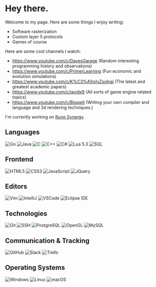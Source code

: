 # Hey there.

Welcome to my page. Here are some things I enjoy writing:

- Software rasterization
- Custom layer 5 protocols
- Games of course

Here are some cool channels I watch:
- https://www.youtube.com/c/DavesGarage (Random interesting programming history and observations)
- https://www.youtube.com/c/PrimerLearning (Fun economic and evolution simulations)
- https://www.youtube.com/c/K%C3%A1rolyZsolnai (The latest and greatest academic papers)
- https://www.youtube.com/c/javidx9 (All sorts of game engine related topics)
- https://www.youtube.com/c/Bisqwit (Writing your own compiler and language and 3d rendering techniques.)

I'm currently working on [Rune Synergy](https://github.com/medievalsoftware/runesynergy).

## Languages
![Go](https://medieval.software/img/tech/lang/golang.png)
![Java](https://medieval.software/img/tech/lang/java.png)
![C](https://medieval.software/img/tech/lang/c.png)
![C++](https://medieval.software/img/tech/lang/c++.png)
![C#](https://medieval.software/img/tech/lang/csharp.png)
![Lua 5.3](https://medieval.software/img/tech/lang/lua.png)
![SQL](https://user-images.githubusercontent.com/3468354/136399440-4ca4cf29-835e-4c46-b01c-3af55b7608f5.png)


## Frontend
![HTML5](https://medieval.software/img/tech/web/html5.png)
![CSS3](https://medieval.software/img/tech/web/css3.png)
![JavaScript](https://medieval.software/img/tech/web/js.png)
![JQuery](https://medieval.software/img/tech/web/jquery.png)

## Editors
![Vim](https://medieval.software/img/tech/tool/vim.png)
![IntelliJ](https://medieval.software/img/tech/tool/intellij.png)
![VSCode](https://medieval.software/img/tech/tool/vscode.png)
![Eclipse IDE](https://user-images.githubusercontent.com/3468354/136399841-8889b8ad-43e3-4147-b603-201543971acd.png)

## Technologies
![Git](https://medieval.software/img/tech/tool/git.png)
![SSH](https://medieval.software/img/tech/tool/ssh.png)
![PostgreSQL](https://medieval.software/img/tech/tool/postgresql.png)
![OpenGL](https://medieval.software/img/tech/tool/opengl.png)
![MySQL](https://user-images.githubusercontent.com/3468354/136400274-50e589ad-cada-4c86-8f6d-13c0d99a83b1.png)


## Communication & Tracking
![GitHub](https://user-images.githubusercontent.com/3468354/136399091-48138568-c3a2-4ca2-b904-b66443274366.png)
![Slack](https://medieval.software/img/tech/tool/slack.png)
![Trello](https://medieval.software/img/tech/web/trello.png)

## Operating Systems
![Windows](https://user-images.githubusercontent.com/3468354/136398706-d97f065d-4b97-453f-9808-bfa6e87eae16.png)
![Linux](https://medieval.software/img/tech/os/linux.png)
![macOS](https://user-images.githubusercontent.com/3468354/136398828-c003e78e-3a18-4eff-8f33-1bb7cb52b4cd.png)

